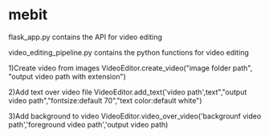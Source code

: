 # mebit
flask_app.py contains the API for video editing

video_editing_pipeline.py 
contains the python functions for video editing

1)Create video from images
VideoEditor.create_video("image folder path", "output video path with extension")

2)Add text over video file
VideoEditor.add_text('video path',text","output video path","fontsize:default 70","text color:default white")

3)Add background to video
VideoEditor.video_over_video('backgrounf video path','foreground video path','output video path)


